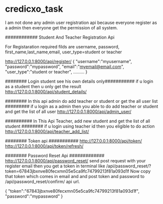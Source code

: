 # credicxo_task


I am not done any admin user registration api because everyone register as a admin then everyone get the permission of all system.

############ Student And Teacher Registration Api 

For Registaration required filds are username, password, first_name,last_name,email, user_type=student or teacher

http://127.0.0.1:8000/api/register/
{   "username":"myusername",
    "password":"mypassword",
    "email":"myemail@email.com",
    "user_type":"student or teacher",
    .........
}

######## Login student see his own details only###########
if u login as a student then u only get the result
http://127.0.0.1:8000/api/student_details/

######## In this api admin do add teacher or student or get the all user list #########
if u login as a admin then you able to do add teacher or student and get the list of all user
http://127.0.0.1:8000/api/admin_user/

########## In This Api Teacher, add new student and get the list of all student ########
if u login using teacher id then you eligible to do action
http://127.0.0.1:8000/api/teacher_add_list/

######## Token api ###########
http://127.0.0.1:8000/api/token/
http://127.0.0.1:8000/api/token/refresh/

######## Password Reset Api #############
http://127.0.0.1:8000/api/password_reset/
send post request with your register email
then you get a token in terminal
like /api/password_reset/?token=67843jbxnve80fecxmn05e5ca9fc74799213f81a093d1f
Now copy that token which comes in email and and post token and password to /api/password_reset/confirm/ api url.

{
    "token":"67843jbxnve80fecxmn05e5ca9fc74799213f81a093d1f",
    "password":"mypassword"
}
